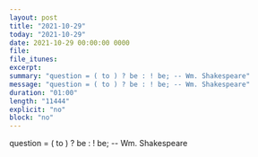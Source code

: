 ```yaml
---
layout: post
title: "2021-10-29"
today: "2021-10-29"
date: 2021-10-29 00:00:00 0000
file:
file_itunes:
excerpt:
summary: "question = ( to ) ? be : ! be; -- Wm. Shakespeare"
message: "question = ( to ) ? be : ! be; -- Wm. Shakespeare"
duration: "01:00"
length: "11444"
explicit: "no"
block: "no"
---
```

question = ( to ) ? be : ! be; -- Wm. Shakespeare

